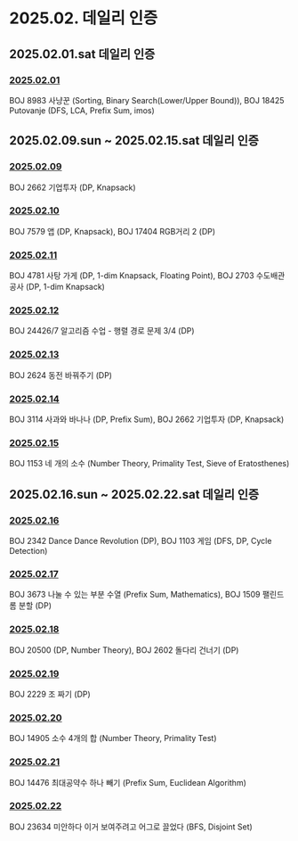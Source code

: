 # 2025.02. 데일리 인증

## 2025.02.01.sat 데일리 인증

### [2025.02.01](https://github.com/jwelyl/daily_certification/blob/main/2024/02/01/25_02_01_daily_certification.md)
BOJ 8983 사냥꾼 (Sorting, Binary Search(Lower/Upper Bound)), BOJ 18425 Putovanje (DFS, LCA, Prefix Sum, imos)

## 2025.02.09.sun ~ 2025.02.15.sat 데일리 인증

### [2025.02.09](https://github.com/jwelyl/daily_certification/blob/main/2024/02/09/25_02_09_daily_certification.md)
BOJ 2662 기업투자 (DP, Knapsack)

### [2025.02.10](https://github.com/jwelyl/daily_certification/blob/main/2024/02/10/25_02_10_daily_certification.md)
BOJ 7579 앱 (DP, Knapsack), BOJ 17404 RGB거리 2 (DP)

### [2025.02.11](https://github.com/jwelyl/daily_certification/blob/main/2024/02/11/25_02_11_daily_certification.md)
BOJ 4781 사탕 가게 (DP, 1-dim Knapsack, Floating Point), BOJ 2703 수도배관공사 (DP, 1-dim Knapsack)

### [2025.02.12](https://github.com/jwelyl/daily_certification/blob/main/2024/02/12/25_02_12_daily_certification.md)
BOJ 24426/7 알고리즘 수업 - 행렬 경로 문제 3/4 (DP)

### [2025.02.13](https://github.com/jwelyl/daily_certification/blob/main/2024/02/13/25_02_13_daily_certification.md)
BOJ 2624 동전 바꿔주기 (DP)

### [2025.02.14](https://github.com/jwelyl/daily_certification/blob/main/2024/02/14/25_02_14_daily_certification.md)
BOJ 3114 사과와 바나나 (DP, Prefix Sum), BOJ 2662 기업투자 (DP, Knapsack)

### [2025.02.15](https://github.com/jwelyl/daily_certification/blob/main/2024/02/15/25_02_15_daily_certification.md)
BOJ 1153 네 개의 소수 (Number Theory, Primality Test, Sieve of Eratosthenes)

## 2025.02.16.sun ~ 2025.02.22.sat 데일리 인증

### [2025.02.16](https://github.com/jwelyl/daily_certification/blob/main/2024/02/16/25_02_16_daily_certification.md)
BOJ 2342 Dance Dance Revolution (DP), BOJ 1103 게임 (DFS, DP, Cycle Detection)

### [2025.02.17](https://github.com/jwelyl/daily_certification/blob/main/2024/02/17/25_02_17_daily_certification.md)
BOJ 3673 나눌 수 있는 부분 수열 (Prefix Sum, Mathematics), BOJ 1509 팰린드롬 분할 (DP)

### [2025.02.18](https://github.com/jwelyl/daily_certification/blob/main/2024/02/18/25_02_18_daily_certification.md)
BOJ 20500 (DP, Number Theory), BOJ 2602 돌다리 건너기 (DP)

### [2025.02.19](https://github.com/jwelyl/daily_certification/blob/main/2024/02/19/25_02_19_daily_certification.md)
BOJ 2229 조 짜기 (DP)

### [2025.02.20](https://github.com/jwelyl/daily_certification/blob/main/2024/02/20/25_02_20_daily_certification.md)
BOJ 14905 소수 4개의 합 (Number Theory, Primality Test)

### [2025.02.21](https://github.com/jwelyl/daily_certification/blob/main/2024/02/21/25_02_21_daily_certification.md)
BOJ 14476 최대공약수 하나 빼기 (Prefix Sum, Euclidean Algorithm)

### [2025.02.22](https://github.com/jwelyl/daily_certification/blob/main/2024/02/22/25_02_22_daily_certification.md)
BOJ 23634 미안하다 이거 보여주려고 어그로 끌었다 (BFS, Disjoint Set)